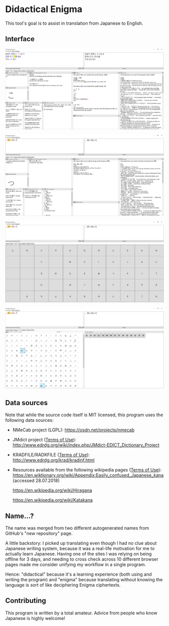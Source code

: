 Didactical Enigma
=================

This tool's goal is to assist in translation from Japanese to English.

Interface
---------

![UI](Docs/interface_overview.png)

![UI](Docs/interface_overview_2.png)

![UI](Docs/interface_overview_3.png)

![UI](Docs/interface_overview_4.png)


Data sources
------------

Note that while the source code itself is MIT licensed, this program uses the following data sources:

- NMeCab project (LGPL):
    https://osdn.net/projects/nmecab
- JMdict project ([Terms of Use](http://www.edrdg.org/edrdg/licence.html)):
    http://www.edrdg.org/wiki/index.php/JMdict-EDICT_Dictionary_Project
- KRADFILE/RADKFILE ([Terms of Use](http://www.edrdg.org/edrdg/licence.html)):
    http://www.edrdg.org/krad/kradinf.html
- Resources available from the following wikipedia pages ([Terms of Use](https://en.wikipedia.org/wiki/Wikipedia:Text_of_Creative_Commons_Attribution-ShareAlike_3.0_Unported_License)):
    https://en.wiktionary.org/wiki/Appendix:Easily_confused_Japanese_kana (accessed 28.07.2018)

    https://en.wikipedia.org/wiki/Hiragana

    https://en.wikipedia.org/wiki/Katakana

Name...?
--------

The name was merged from two different autogenerated names from GitHub's "new repository" page. 

A little backstory: I picked up translating even though I had no clue about Japanese writing system, because it was a real-life motivation for me to actually learn Japanese. Having one of the sites I was relying on being offline for 3 days, and needing to cross check across 10 different browser pages made me consider unifying my workflow in a single program. 

Hence: "didactical" because it's a learning experience (both using and writing the program) and "enigma" because translating without knowing the language is sort of like deciphering Enigma ciphertexts.

Contributing
------------

This program is written by a total amateur. Advice from people who know Japanese is highly welcome!
